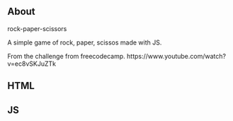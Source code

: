 ## About 
rock-paper-scissors

A simple game of rock, paper, scissos made with JS.

<p> From the challenge from freecodecamp. https://www.youtube.com/watch?v=ec8vSKJuZTk</p>


## HTML
## JS
